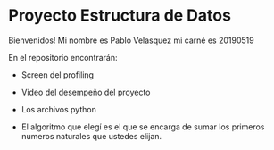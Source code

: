 # Proyecto Estructura de Datos

Bienvenidos! Mi nombre es Pablo Velasquez mi carné es 20190519

En el repositorio encontrarán:
- Screen del profiling
- Video del desempeño del proyecto
- Los archivos python

- El algoritmo que elegí es el que se encarga de sumar los primeros numeros naturales que ustedes elijan.

